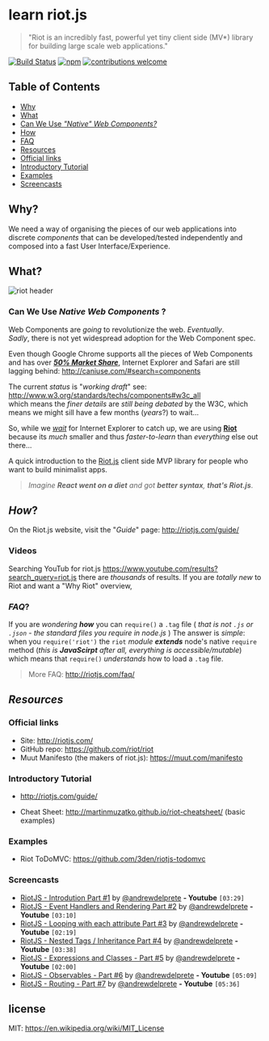 # learn riot.js

> "Riot is an incredibly fast, powerful yet tiny client side (MV*)
library for building large scale web applications."

[![Build Status](https://travis-ci.org/dwyl/learn-riot.svg)](https://travis-ci.org/dwyl/learn-riot)
[![npm](https://img.shields.io/npm/v/riot.svg?maxAge=2592000)](http://riotjs.com/)
[![contributions welcome](https://img.shields.io/badge/contributions-welcome-brightgreen.svg?style=flat)](https://github.com/dwyl/learn-riot/issues)

## Table of Contents

- [Why](#why)
- [What](#what)
 -  [Can We Use *"Native" Web Components?*](#can-we-use-native-web-components)
- [How](#how)
- [FAQ](#faq)
- [Resources](#resources)
 - [Official links](#official-links)
 - [Introductory Tutorial](#introductory-tutorial)
 - [Examples](#examples)
 - [Screencasts](#screencasts)

## Why?

We need a way of organising the pieces of our web applications
into discrete *components* that can be developed/tested independently
and composed into a fast User Interface/Experience.

## What?

![riot header](https://cloud.githubusercontent.com/assets/194400/10937086/7c62bab4-82e8-11e5-89e8-5e41f7864734.png)

### Can We Use *Native Web Components* ?

Web Components are *going* to revolutionize the web. *Eventually*.  
 *Sadly*, there is not yet widespread adoption for the Web Component spec.

 Even though Google Chrome supports all the pieces of Web Components and has over
 [***50% Market Share***](http://www.sitepoint.com/browser-trends-august-2015-chrome-exceeds-50),
 Internet Explorer and Safari are still lagging behind: http://caniuse.com/#search=components

The current *status* is "*working draft*" see: http://www.w3.org/standards/techs/components#w3c_all  
which means the *finer details* are *still being debated* by the W3C,
which means we might sill have a few months (_years_?) to wait...

So, while we [*wait*](http://www.2ality.com/2015/08/web-component-status.html)
for Internet Explorer to catch up, we are using [**Riot**](http://riotjs.com) because its *much* smaller and
thus *faster-to-learn* than *everything* else out there...

A quick introduction to the [Riot.js](https://muut.com/riotjs) client side MVP library for people who want to build minimalist apps.

> _Imagine **React went on a diet** and got **better syntax**, **that's Riot.js**_.

## *How*?

On the Riot.js website, visit the "_Guide_" page: http://riotjs.com/guide/



### Videos

Searching YouTub for riot.js https://www.youtube.com/results?search_query=riot.js there are _thousands_ of results. If you are _totally new_ to Riot and want a "Why Riot" overview,

### *FAQ*?

If you are *wondering* ***how*** you can `require()` a `.tag` file
( *that is not `.js` or `.json` -
  the standard files you require in node.js* )
The answer is *simple*: when you `require('riot')`
the `riot` *module* ***extends*** node's native `require` method
(*this is* ***JavaScirpt*** *after all, everything is accessible/mutable*)
which means that `require()` *understands* how to load a `.tag` file.

> More FAQ: http://riotjs.com/faq/

## *Resources*

### Official links

- Site: http://riotjs.com/
- GitHub repo: https://github.com/riot/riot
- Muut Manifesto (the makers of riot.js): https://muut.com/manifesto

### Introductory Tutorial
- http://riotjs.com/guide/
+ Cheat Sheet: http://martinmuzatko.github.io/riot-cheatsheet/ (basic examples)

### Examples

- Riot ToDoMVC: https://github.com/3den/riotjs-todomvc

### Screencasts

- [RiotJS - Introdution Part #1](https://www.youtube.com/watch?v=ZHmJ_gcZ8Fw) by [@andrewdelprete](https://github.com/andrewdelprete) **- Youtube** `[03:29]`
- [RiotJS - Event Handlers and Rendering Part #2](https://www.youtube.com/watch?v=FPmAZD9QRQw) by [@andrewdelprete](https://github.com/andrewdelprete) **- Youtube** `[03:10]`
- [RiotJS - Looping with each attribute Part #3](https://www.youtube.com/watch?v=VDKenvP5TyM) by [@andrewdelprete](https://github.com/andrewdelprete) **- Youtube** `[02:19]`
- [RiotJS - Nested Tags / Inheritance Part #4](https://www.youtube.com/watch?v=DzyaPZCrQ-A) by [@andrewdelprete](https://github.com/andrewdelprete) **- Youtube** `[03:38]`
- [RiotJS - Expressions and Classes - Part #5](https://www.youtube.com/watch?v=_a4OSbPSUEE) by [@andrewdelprete](https://github.com/andrewdelprete) **- Youtube** `[02:00]`
- [RiotJS - Observables - Part #6](https://www.youtube.com/watch?v=CHBQtqNtEhM) by [@andrewdelprete](https://github.com/andrewdelprete) **- Youtube** `[05:09]`
- [RiotJS - Routing - Part #7](https://www.youtube.com/watch?v=1Q9Nad1Mu6A) by [@andrewdelprete](https://github.com/andrewdelprete) **- Youtube** `[05:36]`

## license

MIT: https://en.wikipedia.org/wiki/MIT_License
